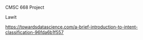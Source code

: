 CMSC 668 Project

Lawit

https://towardsdatascience.com/a-brief-introduction-to-intent-classification-96fda6b1f557